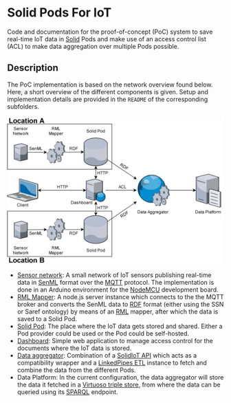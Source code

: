 # Solid Pods For IoT

Code and documentation for the proof-of-concept (PoC) system to save real-time IoT data in [Solid](https://solidproject.org/) Pods and make use of an access control list (ACL) to make data aggregation over multiple Pods possible.

## Description

The PoC implementation is based on the network overview found below. Here, a short overview of the different components is given. Setup and implementation details are provided in the `README` of the corresponding subfolders.

![image-20200908150301105](README.assets/image-20200908150301105.png)

- [Sensor network](https://github.com/lab9k/Solid-Pods-For-IoT/tree/master/Sensor): A small network of IoT sensors publishing real-time data in [SenML](https://tools.ietf.org/html/rfc8428) format over the [MQTT](http://docs.oasis-open.org/mqtt/mqtt/v3.1.1/os/mqtt-v3.1.1-os.html) protocol. The implementation is done in an Arduino environment for the [NodeMCU](https://www.nodemcu.com/index_en.html) development board.
- [RML Mapper](https://github.com/lab9k/Solid-Pods-For-IoT/tree/master/RMLMapper): A node.js server instance which connects to the the MQTT broker and converts the SenML data to [RDF](https://www.w3.org/RDF/) format (either using the SSN or Saref ontology) by means of an [RML](https://rml.io/) mapper, after which the data is saved to a Solid Pod.
- [Solid Pod](https://solidproject.org/): The place where the IoT data gets stored and shared. Either a Pod provider could be used or the Pod could be self-hosted.
- [Dashboard](https://github.com/lab9k/Solid-Pods-For-IoT/tree/master/Dashboard): Simple web application to manage access control for the documents where the IoT data is stored.
- [Data aggregator](https://github.com/lab9k/Solid-Pods-For-IoT/tree/master/Linkedpipe): Combination of a [SolidIoT API](https://github.com/lab9k/Solid-Pods-For-IoT/tree/master/API) which acts as a compatibility wrapper and a [LinkedPipes ETL](https://etl.linkedpipes.com/) instance to fetch and combine the data from the different Pods.
- Data Platform: In the current configuration, the data aggregator will store the data it fetched in a [Virtuoso triple store](https://virtuoso.openlinksw.com/), from where the data can be queried using its [SPARQL](https://www.w3.org/TR/rdf-sparql-query/) endpoint.